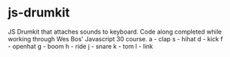 # js-drumkit
JS Drumkit that attaches sounds to keyboard. Code along completed while working through Wes Bos' Javascript 30 course.
a - clap
s - hihat
d - kick
f - openhat
g - boom
h - ride
j - snare
k - tom
l - link
